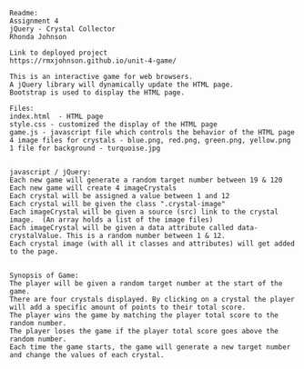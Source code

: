 	Readme:
	Assignment 4
    jQuery - Crystal Collector
    Rhonda Johnson 

	Link to deployed project
	https://rmxjohnson.github.io/unit-4-game/
	
    This is an interactive game for web browsers.  
	A jQuery library will dynamically update the HTML page.
	Bootstrap is used to display the HTML page.
	
	Files:	
	index.html  - HTML page
	style.css - customized the display of the HTML page
	game.js - javascript file which controls the behavior of the HTML page
	4 image files for crystals - blue.png, red.png, green.png, yellow.png
	1 file for background - turquoise.jpg
	
	
	javascript / jQuery:
	Each new game will generate a random target number between 19 & 120
	Each new game will create 4 imageCrystals
	Each crystal will be assigned a value between 1 and 12
	Each crystal will be given the class ".crystal-image"
	Each imageCrystal will be given a source (src) link to the crystal image.  (An array holds a list of the image files)
	Each imageCrystal will be given a data attribute called data-crystalValue. This is a random number between 1 & 12.
	Each crystal image (with all it classes and attributes) will get added to the page.
	
	
	Synopsis of Game:
    The player will be given a random target number at the start of the game. 
    There are four crystals displayed. By clicking on a crystal the player will add a specific amount of points to their total score.
    The player wins the game by matching the player total score to the random number. 
	The player loses the game if the player total score goes above the random number.
    Each time the game starts, the game will generate a new target number and change the values of each crystal.
